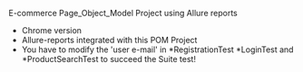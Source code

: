 E-commerce Page_Object_Model Project using Allure reports

* Chrome version
* Allure-reports integrated with this POM Project
* You have to modify the 'user e-mail' in *RegistrationTest *LoginTest and *ProductSearchTest to succeed the Suite test!
